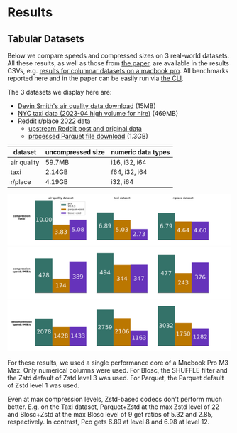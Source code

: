 # Results

## Tabular Datasets

Below we compare speeds and compressed sizes on 3 real-world datasets.
All these results, as well as those from [the paper](https://arxiv.org/abs/2502.06112), are available in the results CSVs, e.g. 
[results for columnar datasets on a macbook pro](./benchmark_results/columnar_mbp_m3_max_rust1_82.csv).
All benchmarks reported here and in the paper can be easily run via
[the CLI](../pco_cli/README.md#bench).

The 3 datasets we display here are:

* [Devin Smith's air quality data download](https://pcodec-public.s3.amazonaws.com/devinrsmith-air-quality.20220714.zstd.parquet)
  (15MB)
* [NYC taxi data (2023-04 high volume for hire)](https://www.nyc.gov/site/tlc/about/tlc-trip-record-data.page) (469MB)
* Reddit r/place 2022 data
  * [upstream Reddit post and original data](https://www.reddit.com/r/place/comments/txvk2d/rplace_datasets_april_fools_2022/)
  * [processed Parquet file download](https://pcodec-public.s3.amazonaws.com/reddit_2022_place_numerical.parquet)
    (1.3GB)

| dataset     | uncompressed size | numeric data types |
|-------------|-------------------|--------------------|
| air quality | 59.7MB            | i16, i32, i64      |
| taxi        | 2.14GB            | f64, i32, i64      |
| r/place     | 4.19GB            | i32, i64           |

<p align="center">
  <img
    alt="bar charts showing better compression for Pco than zstd.parquet"
    src="../images/real_world_compression_ratio.svg"
    width="700px"
  >
  <img
    alt="bar charts showing similar compression speed for Pco and zstd.parquet"
    src="../images/real_world_compression_speed.svg"
    width="700px"
  >
  <img
    alt="bar charts showing faster decompression speed for Pco than zstd.parquet"
    src="../images/real_world_decompression_speed.svg"
    width="700px"
  >
</p>

For these results, we used a single performance core of a Macbook Pro M3 Max.
Only numerical columns were used.
For Blosc, the SHUFFLE filter and the Zstd default of Zstd level 3 was used.
For Parquet, the Parquet default of Zstd level 1 was used.

Even at max compression levels, Zstd-based codecs don't perform much better.
E.g. on the Taxi dataset, Parquet+Zstd at the max Zstd level of 22 and Blosc+Zstd
at the max Blosc level of 9 get ratios of 5.32 and 2.85, respectively.
In contrast, Pco gets 6.89 at level 8 and 6.98 at level 12.

